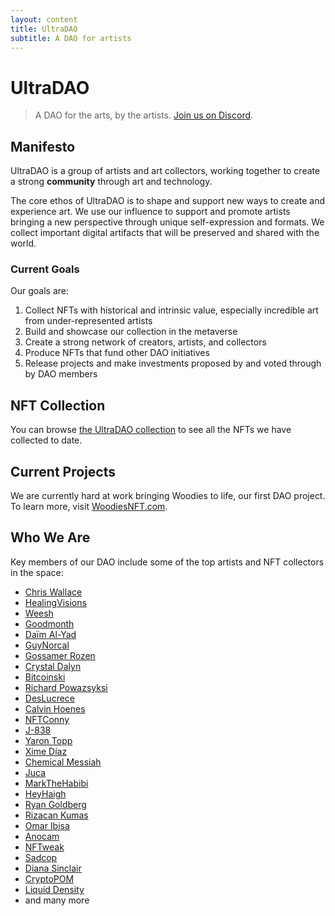 ```yaml
---
layout: content
title: UltraDAO
subtitle: A DAO for artists
---
```


# UltraDAO

> A DAO for the arts, by the artists. [Join us on Discord](https://discord.gg/wfyZwCugmF).

## Manifesto

UltraDAO is a group of artists and art collectors, working together to create a strong **community** through art and technology.

The core ethos of UltraDAO is to shape and support new ways to create and experience art. We use our influence to support and promote artists bringing a new perspective through unique self-expression and formats. We collect important digital artifacts that will be preserved and shared with the world.

### Current Goals

Our goals are:

1. Collect NFTs with historical and intrinsic value, especially incredible art from under-represented artists
2. Build and showcase our collection in the metaverse 
3. Create a strong network of creators, artists, and collectors
4. Produce NFTs that fund other DAO initiatives
5. Release projects and make investments proposed by and voted through by DAO members

## NFT Collection

You can browse <a href="https://rainbow.me/ultradao.eth">the UltraDAO collection</a> to see all the NFTs we have collected to date.

## Current Projects

We are currently hard at work bringing Woodies to life, our first DAO project. To learn more, visit [WoodiesNFT.com](https://woodiesnft.com).

## Who We Are

Key members of our DAO include some of the top artists and NFT collectors in the space: 

* [Chris Wallace](https://twitter.com/chriswallace)
* [HealingVisions](https://twitter.com/healingvisions)
* [Weesh](https://twitter.com/__weesh__)
* [Goodmonth](https://twitter.com/goodmontheth)
* [Daïm Al-Yad](https://twitter.com/DaimAlYad)
* [GuyNorcal](https://twitter.com/guynorcal)
* [Gossamer Rozen](https://twitter.com/grelysian)
* [Crystal Dalyn](https://twitter.com/fancycrystal)
* [Bitcoinski](https://twitter.com/bitcoinski)
* [Richard Powazsyksi](https://twitter.com/rpowazynski)
* [DesLucrece](https://twitter.com/deslucrece)
* [Calvin Hoenes](https://twitter.com/calvinhoenes)
* [NFTConny](https://twitter.com/nftconny)
* [J-838](https://twitter.com/Jae838)
* [Yaron Topp](https://twitter.com/ytopp)
* [Xime Díaz](https://twitter.com/ximecediaz)
* [Chemical Messiah](https://twitter.com/thedirtgod)
* [Juca](https://twitter.com/jucamunga)
* [MarkTheHabibi](https://twitter.com/MarkTheHabibi)
* [HeyHaigh](https://twitter.com/heyhaigh)
* [Ryan Goldberg](https://twitter.com/ryan_goldberg_)
* [Rizacan Kumas](https://twitter.com/KumasRizacan)
* [Omar Ibisa](https://twitter.com/omaribisa)
* [Anocam](https://twitter.com/anocam_)
* [NFTweak](https://twitter.com/nftweak)
* [Sadcop](https://twitter.com/frownpolice)
* [Diana Sinclair](https://twitter.com/dianaesinclair)
* [CryptoPOM](https://twitter.com/cryptopom1)
* [Liquid Density](https://twitter.com/liquiddensity)
* and many more